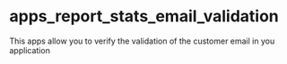 # apps_report_stats_email_validation
This apps allow you to verify the validation of the customer email in you application
